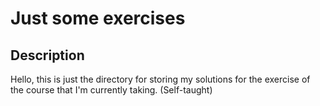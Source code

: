 # Just some exercises

## Description

Hello, this is just the directory for storing my solutions for the exercise of the course that I'm currently taking. (Self-taught)
